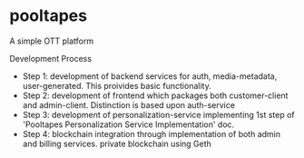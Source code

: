 # pooltapes
A simple OTT platform

Development Process
<ul>
  <li>Step 1: development of backend services for auth, media-metadata, user-generated. This proivides basic functionality.</li>
  <li>Step 2: development of frontend which packages both customer-client and admin-client. Distinction is based upon auth-service</li>
  <li>Step 3: development of personalization-service implementing 1st step of 'Pooltapes Personalization Service Implementation' doc.</li>
  <li>Step 4: blockchain integration through implementation of both admin and billing services. private blockchain using Geth</li>
</ul>
